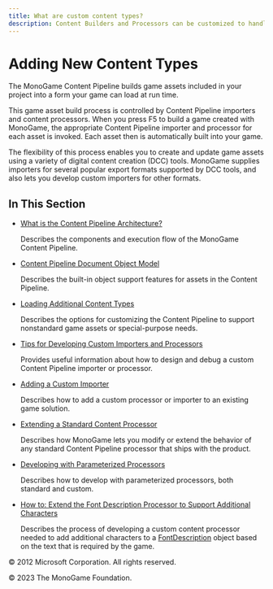 ```yaml
---
title: What are custom content types?
description: Content Builders and Processors can be customized to handle almost any content type.
---
```


# Adding New Content Types

The MonoGame Content Pipeline builds game assets included in your project into a form your game can load at run time.

This game asset build process is controlled by Content Pipeline importers and content processors. When you press F5 to build a game created with MonoGame, the appropriate Content Pipeline importer and processor for each asset is invoked. Each asset then is automatically built into your game.

The flexibility of this process enables you to create and update game assets using a variety of digital content creation (DCC) tools. MonoGame supplies importers for several popular export formats supported by DCC tools, and also lets you develop custom importers for other formats.

## In This Section

- [What is the Content Pipeline Architecture?](CP_Architecture.md)

    Describes the components and execution flow of the MonoGame Content Pipeline.

- [Content Pipeline Document Object Model](CP_DOM.md)

    Describes the built-in object support features for assets in the Content Pipeline.

- [Loading Additional Content Types](CP_Customizing.md)

    Describes the options for customizing the Content Pipeline to support nonstandard game assets or special-purpose needs.

- [Tips for Developing Custom Importers and Processors](CP_Tips_For_Developing.md)

    Provides useful information about how to design and debug a custom Content Pipeline importer or processor.

- [Adding a Custom Importer](CP_AddCustomProcImp.md)

    Describes how to add a custom processor or importer to an existing game solution.

- [Extending a Standard Content Processor](../../howto/Content_Pipeline/HowTo_Extend_Processor.md)

    Describes how MonoGame lets you modify or extend the behavior of any standard Content Pipeline processor that ships with the product.

- [Developing with Parameterized Processors](CP_CustomParamProcs.md)

    Describes how to develop with parameterized processors, both standard and custom.

- [How to: Extend the Font Description Processor to Support Additional Characters](../../howto/Content_Pipeline/HowTo_ExtendFontProcessor.md)

    Describes the process of developing a custom content processor needed to add additional characters to a [FontDescription](xref:Microsoft.Xna.Framework.Content.Pipeline.Graphics.FontDescription) object based on the text that is required by the game.

© 2012 Microsoft Corporation. All rights reserved.

© 2023 The MonoGame Foundation.
